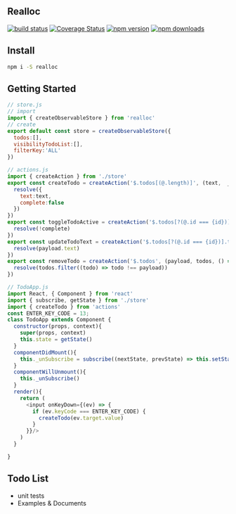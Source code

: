 Realloc
----
[![build status](https://img.shields.io/travis/foomorrow/realloc.svg)](https://travis-ci.org/foomorrow/realloc)
[![Coverage Status](https://img.shields.io/coveralls/foomorrow/realloc.svg)](https://coveralls.io/r/foomorrow/realloc?branch=master)
[![npm version](https://img.shields.io/npm/v/realloc.svg)](https://www.npmjs.com/package/realloc)
[![npm downloads](https://img.shields.io/npm/dm/realloc.svg)](https://www.npmjs.com/package/realloc)
## Install
```sh
npm i -S realloc
```
## Getting Started
```javascript
// store.js
// import
import { createObservableStore } from 'realloc'
// create
export default const store = createObservableStore({
  todos:[],
  visibilityTodoList:[],
  filterKey:'ALL'
})
```
```javascript
// actions.js
import { createAction } from './store'
export const createTodo = createAction('$.todos[(@.length)]', (text,  _, resolve) => {
  resolve({
    text:text,
    complete:false
  })
})
export const toggleTodoActive = createAction('$.todos[?(@.id === {id})].complete', (payload, currentCompleteState, resolve) => {
  resolve(!complete)
})
export const updateTodoText = createAction('$.todos[?(@.id === {id})].text', (payload, prevText, resolve) => {
  resolve(payload.text)
})
export const removeTodo = createAction('$.todos', (payload, todos, () => {
  resolve(todos.filter((todo) => todo !== payload))
})
```
```javascript
// TodoApp.js
import React, { Component } from 'react'
import { subscribe, getState } from './store'
import { createTodo } from 'actions'
const ENTER_KEY_CODE = 13;
class TodoApp extends Component {
  constructor(props, context){
    super(props, context)
    this.state = getState()
  }
  componentDidMount(){
    this._unSubscribe = subscribe((nextState, prevState) => this.setState(nextState))
  }
  componentWillUnmount(){
    this._unSubscribe()
  }
  render(){
    return (
      <input onKeyDown={(ev) => {
        if (ev.keyCode === ENTER_KEY_CODE) {
          createTodo(ev.target.value)
        }
      }}/>
    )
  }

}
```
## Todo List

* unit tests
* Examples &amp; Documents
